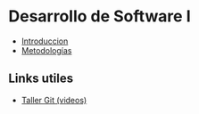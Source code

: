 # Desarrollo de Software I

- [Introduccion](blob/master/introduccion.md)
- [Metodologías](blob/master/metodologias.md)


## Links utiles
- [Taller Git (videos)](https://www.youtube.com/playlist?list=PLBD-V2suZup_a78x_d9eSBhv6Gu2UwbWr)